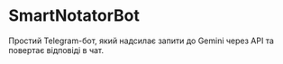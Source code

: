 # SmartNotatorBot

Простий Telegram-бот, який надсилає запити до Gemini через API та повертає відповіді в чат.
